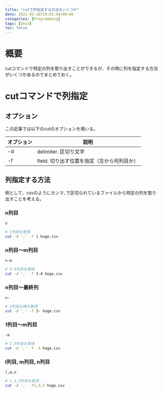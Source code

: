 ```yaml
---
title: "cutで列指定する方法をいくつか"
date: 2021-03-26T19:01:44+09:00
categories: [Programming]
tags: [Unix]
toc: false
---
```


# 概要

cutコマンドで特定の列を取り出すことができるが、その時に列を指定する方法がいくつかあるのでまとめておく。

<!--more-->

# cutコマンドで列指定

## オプション

この記事では以下のcutのオプションを用いる。

| オプション | 説明                                        |
|------------|---------------------------------------------|
| -d         | delimiter. 区切り文字                       |
| -f         | field. 切り出す位置を指定（左から何列目か） |

## 列指定する方法

例として、csvのようにカンマ`,`で区切られているファイルから特定の列を取り出すことを考える。

### n列目 

`n` 

```bash
# 1列目を取得
cut -d ',' -f 1 hoge.csv
```

### n列目〜m列目

`n-m` 

```bash
# 3-4列目を取得
cut -d ',' -f 3-4 hoge.csv
```

### n列目〜最終列

`n-` 

```bash
# 3列目以降を取得
cut -d ',' -f 3- hoge.csv
```

### 1列目〜m列目

`-m` 

```bash
# 1-5列目を取得
cut -d ',' -f -5 hoge.csv
```

### l列目, m列目, n列目

`l,m,n` 

```sh
# 1,3,5列目を取得
cut -d ',' -f1,3,5 hoge.csv
```
